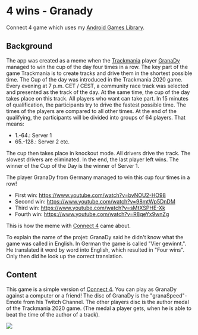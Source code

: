# 4 wins - Granady

Connect 4 game which uses my <a href="https://github.com/SoWieMarkus/Games">Android Games Library</a>.

## Background

The app was created as a meme when the <a href="https://en.wikipedia.org/wiki/Trackmania">Trackmania</a> player <a href="https://www.twitch.tv/granadyy">GranaDy</a> managed to win the cup of the day four times in a row. The key part of the game Trackmania is to create tracks and drive them in the shortest possible time. The Cup of the day was introduced in the Trackmania 2020 game. Every evening at 7 p.m. CET / CEST, a community race track was selected and presented as the track of the day. At the same time, the cup of the day takes place on this track. All players who want can take part. In 15 minutes of qualification, the participants try to drive the fastest possible time. The times of the players are compared to all other times. At the end of the qualifying, the participants will be divided into groups of 64 players. That means: 

- 1.-64.: Server 1
- 65.-128.: Server 2 
etc.

The cup then takes place in knockout mode. All drivers drive the track. The slowest drivers are eliminated. In the end, the last player left wins. The winner of the Cup of the Day is the winner of Server 1.

The player GranaDy from Germany managed to win this cup four times in a row!

* First win:    https://www.youtube.com/watch?v=bvNOU2-HO98
* Second win:   https://www.youtube.com/watch?v=98mtWp5DnDM
* Third win:    https://www.youtube.com/watch?v=sMtXSPHE-Xk
* Fourth win:   https://www.youtube.com/watch?v=R8qeYx9wnZg

This is how the meme with <a href="https://en.wikipedia.org/wiki/Connect_Four">Connect 4</a> came about. 

To explain the name of the projet: GranaDy said he didn't know what the game was called in English. In German the game is called "Vier gewinnt.". He translated it word by word into English, which resulted in "Four wins". Only then did he look up the correct translation.

## Content

This game is a simple version of <a href="https://en.wikipedia.org/wiki/Connect_Four">Connect 4</a>. You can play as GranaDy against a computer or a friend! The disc of GranaDy is the "granaSpeed"-Emote from his Twitch Channel. The other players disc is the author medal of the Trackmania 2020 game. (The medal a player gets, when he is able to beat the time of the author of a track).

<img src="https://github.com/SoWieMarkus/4-wins-GranaDy/blob/main/screenshots/Screenshot_20210420-114353_4%20wins%20-%20GranaDy.jpg">


